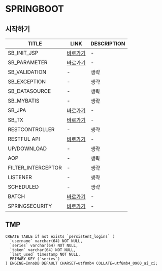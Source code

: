 # SPRINGBOOT

시작하기
---
|TITLE|LINK|DESCRIPTION|
|------|---|---|
|SB_INIT_JSP|[바로가기](DOCUMENT/01_)|-|
|SB_PARAMETER|[바로가기](DOCUMENT/02_)|-|
|SB_VALIDATION|-|생략|
|SB_EXCEPTION|-|생략|
|SB_DATASOURCE|-|생략|
|SB_MYBATIS|-|생략|
|SB_JPA|[바로가기](DOCUMENT/07_)|-|
|SB_TX|[바로가기](DOCUMENT/08_)|-|
|RESTCONTROLLER|-|생략|
|RESTFUL API|[바로가기](DOCUMENT/10_)|-|
|UP/DOWNLOAD|-|생략|
|AOP|-|생략|
|FILTER_INTERCEPTOR|-|생략|
|LISTENER|-|생략|
|SCHEDULED|-|생략|
|BATCH|[바로가기](DOCUMENT/16_)|-|
|SPRINGSECURITY|[바로가기](DOCUMENT/17_)|-|

TMP
---
```
CREATE TABLE if not exists `persistent_logins` (
  `username` varchar(64) NOT NULL,
  `series` varchar(64) NOT NULL,
  `token` varchar(64) NOT NULL,
  `last_used` timestamp NOT NULL,
  PRIMARY KEY (`series`)
) ENGINE=InnoDB DEFAULT CHARSET=utf8mb4 COLLATE=utf8mb4_0900_ai_ci;

```






